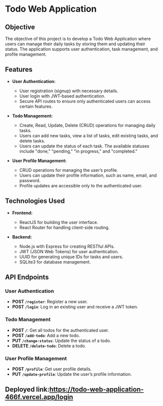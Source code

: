# Todo Web Application

## Objective
The objective of this project is to develop a Todo Web Application where users can manage their daily tasks by storing them and updating their status. The application supports user authentication, task management, and profile management.

## Features
- **User Authentication:**
  - User registration (signup) with necessary details.
  - User login with JWT-based authentication.
  - Secure API routes to ensure only authenticated users can access certain features.

- **Todo Management:**
  - Create, Read, Update, Delete (CRUD) operations for managing daily tasks.
  - Users can add new tasks, view a list of tasks, edit existing tasks, and delete tasks.
  - Users can update the status of each task. The available statuses include "done," "pending," "in progress," and "completed."

- **User Profile Management:**
  - CRUD operations for managing the user’s profile.
  - Users can update their profile information, such as name, email, and password.
  - Profile updates are accessible only to the authenticated user.

## Technologies Used
- **Frontend:**
  - ReactJS for building the user interface.
  - React Router for handling client-side routing.

- **Backend:**
  - Node.js with Express for creating RESTful APIs.
  - JWT (JSON Web Tokens) for user authentication.
  - UUID for generating unique IDs for tasks and users.
  - SQLite3 for database management.


## API Endpoints

### User Authentication
- **POST `/register`**: Register a new user.
- **POST `/login`**: Log in an existing user and receive a JWT token.

### Todo Management
- **POST `/`**: Get all todos for the authenticated user.
- **POST `/add-todo`**: Add a new todo.
- **PUT `/change-status`**: Update the status of a todo.
- **DELETE `/delete-todo`**: Delete a todo.

### User Profile Management
- **POST `/profile`**: Get user profile details.
- **PUT `/update-profile`**: Update the user’s profile information.

## Deployed link:https://todo-web-application-466f.vercel.app/login
